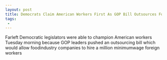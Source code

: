 ```yaml
---
layout: post
title: Democrats Claim American Workers First As GOP Bill Outsources FoodIndustry Jobs
tags:
 -
---
```

Farleft Democratic legislators were able to champion American workers Tuesday morning because GOP leaders pushed an outsourcing bill which would allow foodindustry companies to hire a million minimumwage foreign workers
